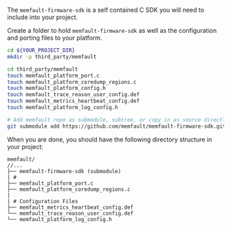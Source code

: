 The `memfault-firmware-sdk` is a self contained C SDK you will need to include
into your project.

Create a folder to hold `memfault-firmware-sdk` as well as the configuration and
porting files to your platform.

```bash
cd ${YOUR_PROJECT_DIR}
mkdir -p third_party/memfault

cd third_party/memfault
touch memfault_platform_port.c
touch memfault_platform_coredump_regions.c
touch memfault_platform_config.h
touch memfault_trace_reason_user_config.def
touch memfault_metrics_heartbeat_config.def
touch memfault_platform_log_config.h

# Add memfault repo as submodule, subtree, or copy in as source directly
git submodule add https://github.com/memfault/memfault-firmware-sdk.git memfault-firmware-sdk
```

When you are done, you should have the following directory structure in your
project:

```
memfault/
//...
├── memfault-firmware-sdk (submodule)
| #
├── memfault_platform_port.c
├── memfault_platform_coredump_regions.c
|
| # Configuration Files
├── memfault_metrics_heartbeat_config.def
└── memfault_trace_reason_user_config.def
└── memfault_platform_log_config.h
```
